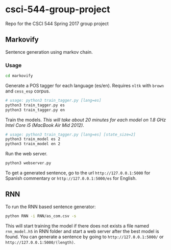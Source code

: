 # csci-544-group-project
Repo for the CSCI 544 Spring 2017 group project

## Markovify
Sentence generation using markov chain.

### Usage
```bash
cd markovify
```
Generate a POS tagger for each language (es/en). Requires `nltk` with `brown` and `cess_esp` corpus.
```bash
# usage: python3 train_tagger.py [lang=es]
python3 train_tagger.py es
python3 train_tagger.py en
```
Train the models. *This will take about 20 minutes for each model on 1.8 GHz Intel Core i5 (MacBook Air Mid 2012).*
```bash
# usage: python3 train_tagger.py [lang=es] [state_size=2]
python3 train_model es 2
python3 train_model en 2
```
Run the web server.
```bash
python3 webserver.py
```
To get a generated sentence, go to the url ``http://127.0.0.1:5000`` for Spanish commentary or ``http://127.0.0.1:5000/es`` for English.

## RNN

To run the RNN based sentence generator:
```bash
python RNN -i RNN/as_com.csv -s
```
This will start training the model if there does not exists a file named ``rnn_model.h5`` in RNN folder and start a web server after the best model is found. You can generate a sentence by going to ``http://127.0.0.1:5000/`` or `` http://127.0.0.1:5000/(length)``.
